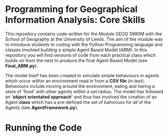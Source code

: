 # Programming for Geographical Information Analysis: Core Skills 

This repository contains code written for the Module GEOG 5990M with the School of Geography at the University of Leeds. The aim of the module was to introduce students to coding with the Python Programming language and classes involved building a simple Agent Based Model (ABM). In this repository you will find versions of code from each practical class which builds on from the next to produce the final Agent Based Model (see **Final_ABM.py**).

The model itself has been created to simulate simple behaviours in agents which occur within an environment read in from a **CSV file** (in.text). Behaviours include moving around the environment, eating and haring a store of 'food' with other agents within a set radius. The model has followed an **'object orientated approach'** and thus has involved the creation of an Agent **class** which has a pre-defined the set of bahviours for all of the Agents (see **AgentFramework.py**). 


# Running the Code 


